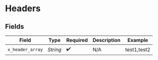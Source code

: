 # Headers


## Fields

| Field              | Type               | Required           | Description        | Example            |
| ------------------ | ------------------ | ------------------ | ------------------ | ------------------ |
| `x_header_array`   | *String*           | :heavy_check_mark: | N/A                | test1,test2        |